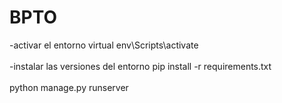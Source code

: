 # BPTO
-activar el entorno virtual
env\Scripts\activate <br><br>
-instalar las versiones del entorno 
pip install -r requirements.txt <br><br>
python manage.py runserver
